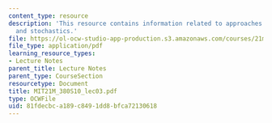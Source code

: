 ```yaml
---
content_type: resource
description: 'This resource contains information related to approaches: distributions
  and stochastics.'
file: https://ol-ocw-studio-app-production.s3.amazonaws.com/courses/21m-380-music-and-technology-algorithmic-and-generative-music-spring-2010/81fdecbca189c8491dd8bfca72130618_MIT21M_380S10_lec03.pdf
file_type: application/pdf
learning_resource_types:
- Lecture Notes
parent_title: Lecture Notes
parent_type: CourseSection
resourcetype: Document
title: MIT21M_380S10_lec03.pdf
type: OCWFile
uid: 81fdecbc-a189-c849-1dd8-bfca72130618
---
```


